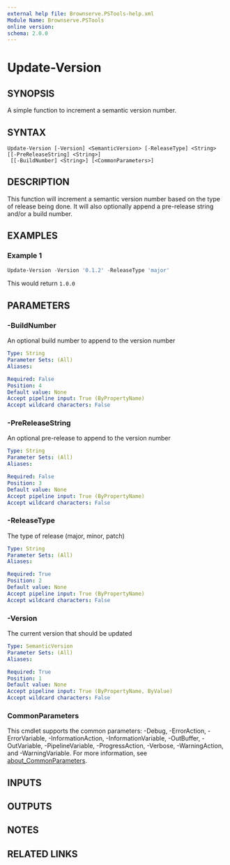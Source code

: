 ```yaml
---
external help file: Brownserve.PSTools-help.xml
Module Name: Brownserve.PSTools
online version:
schema: 2.0.0
---
```


# Update-Version

## SYNOPSIS

A simple function to increment a semantic version number.

## SYNTAX

```text
Update-Version [-Version] <SemanticVersion> [-ReleaseType] <String> [[-PreReleaseString] <String>]
 [[-BuildNumber] <String>] [<CommonParameters>]
```

## DESCRIPTION

This function will increment a semantic version number based on the type of release being done.
It will also optionally append a pre-release string and/or a build number.

## EXAMPLES

### Example 1

```powershell
Update-Version -Version '0.1.2' -ReleaseType 'major'
```

This would return `1.0.0`

## PARAMETERS

### -BuildNumber

An optional build number to append to the version number

```yaml
Type: String
Parameter Sets: (All)
Aliases:

Required: False
Position: 4
Default value: None
Accept pipeline input: True (ByPropertyName)
Accept wildcard characters: False
```

### -PreReleaseString

An optional pre-release to append to the version number

```yaml
Type: String
Parameter Sets: (All)
Aliases:

Required: False
Position: 3
Default value: None
Accept pipeline input: True (ByPropertyName)
Accept wildcard characters: False
```

### -ReleaseType

The type of release (major, minor, patch)

```yaml
Type: String
Parameter Sets: (All)
Aliases:

Required: True
Position: 2
Default value: None
Accept pipeline input: True (ByPropertyName)
Accept wildcard characters: False
```

### -Version

The current version that should be updated

```yaml
Type: SemanticVersion
Parameter Sets: (All)
Aliases:

Required: True
Position: 1
Default value: None
Accept pipeline input: True (ByPropertyName, ByValue)
Accept wildcard characters: False
```

### CommonParameters

This cmdlet supports the common parameters: -Debug, -ErrorAction, -ErrorVariable, -InformationAction, -InformationVariable, -OutBuffer, -OutVariable, -PipelineVariable, -ProgressAction, -Verbose, -WarningAction, and -WarningVariable. For more information, see [about_CommonParameters](http://go.microsoft.com/fwlink/?LinkID=113216).

## INPUTS

## OUTPUTS

## NOTES

## RELATED LINKS
